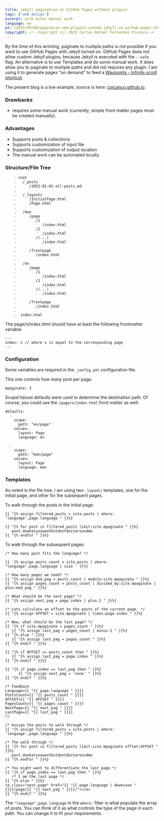 ```yaml
---
title: Jekyll pagination on GitHub Pages without plugins
tags: ['web design']
excerpt: with minor manual work
language: en
pt: /2015/09/06/paginacao-sem-plugins-usando-jekyll-no-github-pages.html
copyright: <!--Copyright (c) 2015 Carlos Rafael Fernandes Picanco-->
---
```


By the time of this wrinting, paginate to multiple paths is not possible if you want to use GitHub Pages with Jekyll turned on. GitHub Pages does not allow custom Jekyll plugins, because Jekyll is executed with the `--safe` flag. An alternative is to use Templates and do some manual work. It does allow you to paginate to multiple paths and did not requires any plugin. I am using it to generate pages "on demand" to feed a [Waypoints - Infinite scroll shortcut](http://imakewebthings.com/waypoints/shortcuts/infinite-scroll/).

The present blog is a live example, source is here: [cpicanco.github.io](https://github.com/cpicanco/cpicanco.github.io).


### Drawbacks

- requires some manual work (currently, simple front matter pages must be created manually).

### Advantages

 - Supports posts & collections
 - Supports customization of input file
 - Supports customization of output location
 - The manual work can be automated locally. 

### Structure/File Tree

``` nohighlight
    - root
    .   /_posts
    .      /2052-01-01-all-posts.md
    .
    .   /_layouts
    .      /InitialPage.html
    .      /Page.html
    .
    .   /man
    .      /page
    .         /1
    .            /index.html
    .         /2
    .            /index.html
    .         /(...)
    .            /index.html
    .
    .      /frontpage
    .         /index.html
    . 
    .   /en
    .      /page
    .         /1
    .            /index.html
    .         /2
    .            /index.html
    .         /(...)
    .            /index.html
    .
    .      /frontpage
    .         /index.html
    . 
    .  index.html
```

The page/x/index.html should have at least the following frontmatter variable:

```
---
index: x // where x is equal to the corresponding page
---
```

### Configuration

Some variables are required in the `_config.yml` configuration file.

This one controls how many post per page.

```
mpaginate: 3
```

Scope/Values defaults were used to determine the destination path. Of course, you could use the `/page/x/index.html`  front matter as well:

```
defaults:
  -
    scope:
      path: "en/page"
    values:
      layout: Page
      language: en

  -
    scope:
      path: "man/page"
    values:
      layout: Page
      language: man
```

### Templates

As noted in the file tree, I am using two `_layout/` templates, one for the initial page, and other for the subsequent pages.

To walk through the posts in the initial page:

```
{{ "{% assign filtered_posts = site.posts | where: 'language',page.language " }}%}

{{ "{% for post in filtered_posts limit:site.mpaginate " }}%}
   post.dowhatyouwantbutdontdoitaroundme
{{ "{% endfor " }}%}
```

To walk through the subsequent pages:

```
/* How many post fits the language? */

{{ '{% assign posts_count = site.posts | where: "language",page.language | size ' }}%}

/* How many pages we need? */
{{ "{% assign mod_pag = posts_count | modulo:site.mpaginate " }}%}
{{ "{% assign pages_count = posts_count | divided_by:site.mpaginate | plus:mod_pag " }}%}

/* What should be the next page? */
{{ "{% assign next_pag = page.index | plus:1 " }}%}

/* Lets calculate an offset to the posts of the current page. */
{{ "{% assign OFFSET = site.mpaginate | times:page.index " }}%}

/* Now, what should be the last page? */
{{ "{% if site.mpaginate < pages_count " }}%}
   {{ "{% assign last_pag = pages_count | minus:1 " }}%}
{{ "{% else " }}%}
   {{ "{% assign last_pag = pages_count " }}%}
{{ "{% endif " }}%}

{{ "{% if OFFSET >= posts_count then " }}%}
   {{ "{% assign last_pag = page.index " }}%}
{{ "{% endif " }}%}

{{ "{% if page.index == last_pag then " }}%}
      {{ "{% assign next_pag = 'none' " }}%}
{{ "{% endif " }}%}

/* Feedback
Language={{ "{{ page.language " }}}}
PostsCount={{ "{{ posts_count " }}}}
OFFSET={{ "{{ OFFSET " }}}}
PagesCount={{ "{{ pages_count " }}}}
NextPage={{ "{{ next_pag " }}}}
LastPage={{ "{{ last_pag " }}}}
*/

/* Assign the posts to walk through */
{{ "{% assign filtered_posts = site.posts | where: 'language',page.language " }}%}

/* The walk through */
{{ "{% for post in filtered_posts limit:site.mpaginate offset:OFFSET " }}%}
   post.dowhatyouwantbutdontdoitaroundme
{{ "{% endfor " }}%}

/* You might want to differentiate the last page */
{{ "{% if page.index == last_pag then " }}%}
   /* I am the last page */
{{ "{% else " }}%}
<a class="next-page" href="{{ "{{ page.language | downcase " }}}}/page/{{ "{{ next_pag " }}}}/"></a>
{{ "{% endif " }}%}
```

The `"language",page.language` in the `where:` filter is what populate the array of posts. You can think of it as what controls the type of the page in each path. You can change it to fit your requirements.